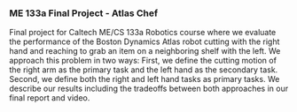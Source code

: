 ### ME 133a Final Project - Atlas Chef

Final project for Caltech ME/CS 133a Robotics course where we evaluate the performance of the Boston Dynamics Atlas robot cutting with the right hand and reaching to grab an item on a neighboring shelf with the left. We approach this problem in two ways: First, we define the cutting motion of the right arm as the primary task and the left hand as the secondary task. Second, we define both the right and left hand tasks as primary tasks. We describe our results including the tradeoffs between both approaches in our final report and video. 